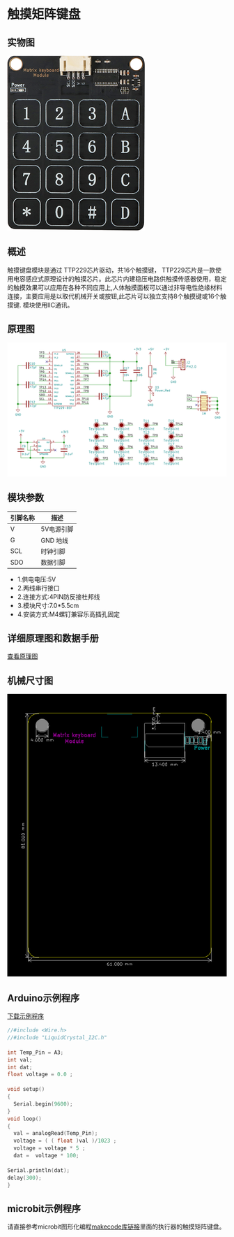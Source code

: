 # 触摸矩阵键盘

## 实物图
![实物图](matrix_keyboard_module/matrix_keyboard_module.png)

## 概述

触摸键盘模块是通过 TTP229芯片驱动，共16个触摸键， TTP229芯片是一款使用电容感应式原理设计的触摸芯片。此芯片内建稳压电路供触摸传感器使用，稳定的触摸效果可以应用在各种不同应用上,人体触摸面板可以通过非导电性绝缘材料连接，主要应用是以取代机械开关或按钮,此芯片可以独立支持8个触摸键或16个触摸键. 模块使用IIC通讯。

## 原理图

![原理图](matrix_keyboard_module/matrix_keyboard_module_schematic.png)

## 模块参数

| 引脚名称 | 描述       |
| -------- | ---------- |
| V        | 5V电源引脚 |
| G        | GND 地线   |
| SCL      | 时钟引脚   |
| SDO      | 数据引脚   |

* 1.供电电压:5V
* 2.两线串行接口
* 2.连接方式:4PIN防反接杜邦线
* 3.模块尺寸:7.0*5.5cm
* 4.安装方式:M4螺钉兼容乐高插孔固定

## 详细原理图和数据手册

 [查看原理图](matrix_keyboard_module/matrix_keyboard_module_schematic.pdf) 

## 机械尺寸图

![机械尺寸图](matrix_keyboard_module/matrix_keyboard_module_assembly.png)

## Arduino示例程序

[下载示例程序](matrix_keyboard_module/matrix_keyboard_module.zip)

```c
//#include <Wire.h>
//#include "LiquidCrystal_I2C.h"

int Temp_Pin = A3;              
int val;
int dat;
float voltage = 0.0 ;

void setup()
{
  Serial.begin(9600);       
}
void loop()
{
  val = analogRead(Temp_Pin);         
  voltage = ( ( float )val )/1023 ;
  voltage = voltage * 5 ;              
  dat =  voltage * 100;               

Serial.println(dat);
delay(300);
}
```

## microbit示例程序

请直接参考microbit图形化编程[makecode库链接](https://github.com/emakefun/pxt-sensorbit)里面的执行器的触摸矩阵键盘。

